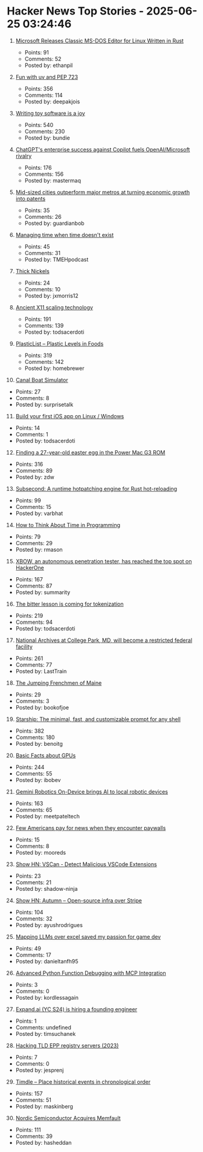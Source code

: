 # Hacker News Top Stories - 2025-06-25 03:24:46

1. [Microsoft Releases Classic MS-DOS Editor for Linux Written in Rust](https://github.com/microsoft/edit)
   - Points: 91
   - Comments: 52
   - Posted by: ethanpil

2. [Fun with uv and PEP 723](https://www.cottongeeks.com/articles/2025-06-24-fun-with-uv-and-pep-723)
   - Points: 356
   - Comments: 114
   - Posted by: deepakjois

3. [Writing toy software is a joy](https://blog.jsbarretto.com/post/software-is-joy)
   - Points: 540
   - Comments: 230
   - Posted by: bundie

4. [ChatGPT's enterprise success against Copilot fuels OpenAI/Microsoft rivalry](https://www.bloomberg.com/news/articles/2025-06-24/chatgpt-vs-copilot-inside-the-openai-and-microsoft-rivalry)
   - Points: 176
   - Comments: 156
   - Posted by: mastermaq

5. [Mid-sized cities outperform major metros at turning economic growth into patents](https://www.governance.fyi/p/booms-not-busts-drives-innovation)
   - Points: 35
   - Comments: 26
   - Posted by: guardianbob

6. [Managing time when time doesn't exist](https://multiverseemployeehandbook.com/blog/temporal-resources-managing-time-when-time-doesnt-exist/)
   - Points: 45
   - Comments: 31
   - Posted by: TMEHpodcast

7. [Thick Nickels](https://thick-coins.net/?_bhlid=8a5736885893b7837e681aa73f890b9805a4673e)
   - Points: 24
   - Comments: 10
   - Posted by: jxmorris12

8. [Ancient X11 scaling technology](https://flak.tedunangst.com/post/forbidden-secrets-of-ancient-X11-scaling-technology-revealed)
   - Points: 191
   - Comments: 139
   - Posted by: todsacerdoti

9. [PlasticList – Plastic Levels in Foods](https://www.plasticlist.org/)
   - Points: 319
   - Comments: 142
   - Posted by: homebrewer

10. [Canal Boat Simulator](https://jacobfilipp.com/boat/)
   - Points: 27
   - Comments: 8
   - Posted by: surprisetalk

11. [Build your first iOS app on Linux / Windows](https://xtool.sh/tutorials/xtool/first-app/)
   - Points: 14
   - Comments: 1
   - Posted by: todsacerdoti

12. [Finding a 27-year-old easter egg in the Power Mac G3 ROM](https://www.downtowndougbrown.com/2025/06/finding-a-27-year-old-easter-egg-in-the-power-mac-g3-rom/)
   - Points: 316
   - Comments: 89
   - Posted by: zdw

13. [Subsecond: A runtime hotpatching engine for Rust hot-reloading](https://docs.rs/subsecond/0.7.0-alpha.1/subsecond/index.html)
   - Points: 99
   - Comments: 15
   - Posted by: varbhat

14. [How to Think About Time in Programming](https://shanrauf.com/archive/how-to-think-about-time-in-programming)
   - Points: 79
   - Comments: 29
   - Posted by: rmason

15. [XBOW, an autonomous penetration tester, has reached the top spot on HackerOne](https://xbow.com/blog/top-1-how-xbow-did-it/)
   - Points: 167
   - Comments: 87
   - Posted by: summarity

16. [The bitter lesson is coming for tokenization](https://lucalp.dev/bitter-lesson-tokenization-and-blt/)
   - Points: 219
   - Comments: 94
   - Posted by: todsacerdoti

17. [National Archives at College Park, MD, will become a restricted federal facility](https://www.archives.gov/college-park)
   - Points: 261
   - Comments: 77
   - Posted by: LastTrain

18. [The Jumping Frenchmen of Maine](https://www.amusingplanet.com/2025/06/the-jumping-frenchmen-of-maine.html)
   - Points: 29
   - Comments: 3
   - Posted by: bookofjoe

19. [Starship: The minimal, fast, and customizable prompt for any shell](https://starship.rs/)
   - Points: 382
   - Comments: 180
   - Posted by: benoitg

20. [Basic Facts about GPUs](https://damek.github.io/random/basic-facts-about-gpus/)
   - Points: 244
   - Comments: 55
   - Posted by: ibobev

21. [Gemini Robotics On-Device brings AI to local robotic devices](https://deepmind.google/discover/blog/gemini-robotics-on-device-brings-ai-to-local-robotic-devices/)
   - Points: 163
   - Comments: 65
   - Posted by: meetpateltech

22. [Few Americans pay for news when they encounter paywalls](https://www.pewresearch.org/short-reads/2025/06/24/few-americans-pay-for-news-when-they-encounter-paywalls/)
   - Points: 15
   - Comments: 8
   - Posted by: mooreds

23. [Show HN: VSCan - Detect Malicious VSCode Extensions](https://vscan.dev/)
   - Points: 23
   - Comments: 21
   - Posted by: shadow-ninja

24. [Show HN: Autumn – Open-source infra over Stripe](https://github.com/useautumn/autumn)
   - Points: 104
   - Comments: 32
   - Posted by: ayushrodrigues

25. [Mapping LLMs over excel saved my passion for game dev](https://danieltan.weblog.lol/2025/06/map-llms-excel-saved-my-passion-for-game-dev)
   - Points: 49
   - Comments: 17
   - Posted by: danieltanfh95

26. [Advanced Python Function Debugging with MCP Integration](https://github.com/kordless/gnosis-mystic)
   - Points: 3
   - Comments: 0
   - Posted by: kordlessagain

27. [Expand.ai (YC S24) is hiring a founding engineer](undefined)
   - Points: 1
   - Comments: undefined
   - Posted by: timsuchanek

28. [Hacking TLD EPP registry servers (2023)](https://hackcompute.com/hacking-epp-servers/)
   - Points: 7
   - Comments: 0
   - Posted by: jesprenj

29. [Timdle – Place historical events in chronological order](https://www.timdle.com/)
   - Points: 157
   - Comments: 51
   - Posted by: maskinberg

30. [Nordic Semiconductor Acquires Memfault](https://www.nordicsemi.com/Nordic-news/2025/06/Nordic-Semiconductor-acquires-Memfault)
   - Points: 111
   - Comments: 39
   - Posted by: hasheddan

